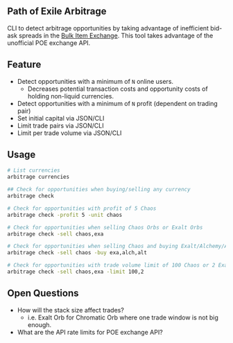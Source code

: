 ## Path of Exile Arbitrage

CLI to detect arbitrage opportunities by taking advantage of inefficient
bid-ask spreads in the [Bulk Item Exchange](https://www.pathofexile.com/trade/exchange/Delirium).
This tool takes advantage of the unofficial POE exchange API.

## Feature

- Detect opportunities with a minimum of `N` online users.
  - Decreases potential transaction costs and opportunity costs of holding
    non-liquid currencies.
- Detect opportunities with a minimum of `N` profit (dependent on trading pair)
- Set initial capital via JSON/CLI
- Limit trade pairs via JSON/CLI
- Limit per trade volume via JSON/CLI

## Usage

```sh
# List currencies
arbitrage currencies

## Check for opportunities when buying/selling any currency
arbitrage check

# Check for opportunities with profit of 5 Chaos
arbitrage check -profit 5 -unit chaos

# Check for opportunities when selling Chaos Orbs or Exalt Orbs
arbitrage check -sell chaos,exa

# Check for opportunities when selling Chaos and buying Exalt/Alchemy/Alteration
arbitrage check -sell chaos -buy exa,alch,alt

# Check for opportunities with trade volume limit of 100 Chaos or 2 Exalt
arbitrage check -sell chaos,exa -limit 100,2
```

## Open Questions

- How will the stack size affect trades?
  - i.e. Exalt Orb for Chromatic Orb where one trade window is not big enough.
- What are the API rate limits for POE exchange API?
